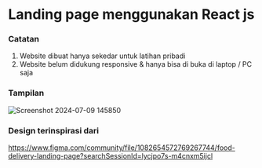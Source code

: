 # Landing page menggunakan React js

### Catatan
1. Website dibuat hanya sekedar untuk latihan pribadi
2. Website belum didukung responsive & hanya bisa di buka di laptop / PC saja

### Tampilan
![Screenshot 2024-07-09 145850](https://github.com/adityarestuhudayana/landing-page-reactjs/assets/155047795/996d2ddb-7b11-4b2d-907a-6ba4e6b80394)

### Design terinspirasi dari
https://www.figma.com/community/file/1082654572769267744/food-delivery-landing-page?searchSessionId=lycjpo7s-m4cnxm5ijcl
